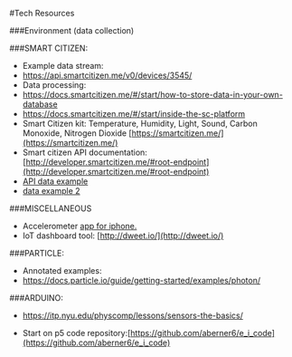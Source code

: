 #Tech Resources

###Environment (data collection)

###SMART CITIZEN:
* Example data stream:
* https://api.smartcitizen.me/v0/devices/3545/
* Data processing:
* https://docs.smartcitizen.me/#/start/how-to-store-data-in-your-own-database
* https://docs.smartcitizen.me/#/start/inside-the-sc-platform
* Smart Citizen kit: Temperature, Humidity, Light, Sound, Carbon Monoxide, Nitrogen Dioxide [https://smartcitizen.me/](https://smartcitizen.me/)
* Smart citizen API documentation: [http://developer.smartcitizen.me/#root-endpoint](http://developer.smartcitizen.me/#root-endpoint)
* [API data example](https://api.smartcitizen.me/v0/devices/3545/readings?sensor_id=7&rollup=1m&from=2016-07-17&to=2016-07-20)
* [data example 2](https://api.smartcitizen.me/v0/devices/3545/readings?sensor_id=15&rollup=4h&function=max&from=2016-07-17&to=2016-07-20)

###MISCELLANEOUS
* Accelerometer [app for iphone.](http://www.bitshapesoftware.com/instruments/gyrosc/)
* IoT dashboard tool: [http://dweet.io/](http://dweet.io/)

###PARTICLE:
* Annotated examples:
* https://docs.particle.io/guide/getting-started/examples/photon/

###ARDUINO:
* https://itp.nyu.edu/physcomp/lessons/sensors-the-basics/


* Start on p5 code repository:[https://github.com/aberner6/e_i_code](https://github.com/aberner6/e_i_code)
